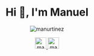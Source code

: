 <h1 align="center">Hi 👋, I'm Manuel</h1>

<p align="center">
  <img
    align="center"
    src="https://github-readme-stats.vercel.app/api/top-langs/?username=manurtinez&layout=compact&hide=html"
    alt="manurtinez"
  />
</p>

<p align="center">
  <a href="https://linkedin.com/in/manutinez/" target="blank"
    ><img
      src="https://cdn.jsdelivr.net/npm/simple-icons@3.0.1/icons/linkedin.svg"
      alt="manuel-martinez-234ab216a"
      height="30"
      width="30"
    />
  </a>
  <a href="https://instagram.com/manurtinez" target="blank"
    ><img
      src="https://cdn.jsdelivr.net/npm/simple-icons@3.0.1/icons/instagram.svg"
      alt="manurtinez"
      height="30"
      width="30"
  /></a>
</p>
